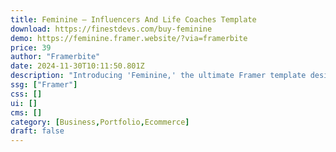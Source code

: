 ```yaml
---
title: Feminine — Influencers And Life Coaches Template
download: https://finestdevs.com/buy-feminine
demo: https://feminine.framer.website/?via=framerbite
price: 39
author: "Framerbite"
date: 2024-11-30T10:11:50.801Z
description: "Introducing 'Feminine,' the ultimate Framer template designed to empower female influencers and life coaches in their digital journeys."
ssg: ["Framer"]
css: []
ui: []
cms: []
category: [Business,Portfolio,Ecommerce]
draft: false
---
```

